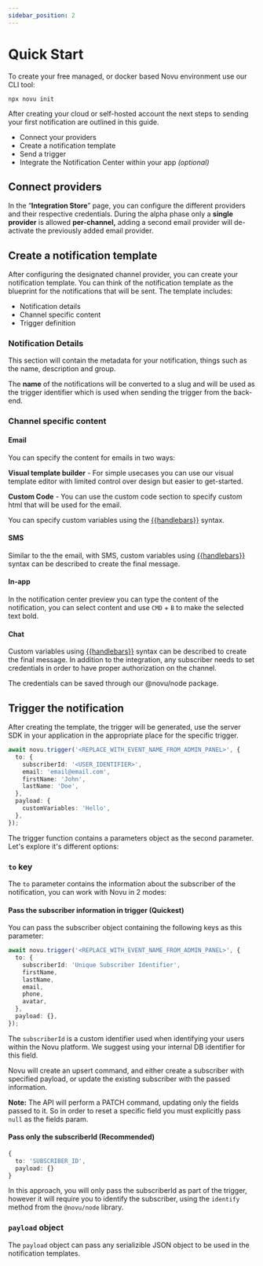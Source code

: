 ```yaml
---
sidebar_position: 2
---
```


# Quick Start

To create your free managed, or docker based Novu environment use our CLI tool:

```shell
npx novu init
```

After creating your cloud or self-hosted account the next steps to sending your first notification are outlined in this guide.

- Connect your providers
- Create a notification template
- Send a trigger
- Integrate the Notification Center within your app _(optional)_

## Connect providers

In the “**Integration Store**” page, you can configure the different providers and their respective credentials. During the alpha phase only a **single provider** is allowed **per-channel,** adding a second email provider will de-activate the previously added email provider.

## Create a notification template

After configuring the designated channel provider, you can create your notification template. You can think of the notification template as the blueprint for the notifications that will be sent. The template includes:

- Notification details
- Channel specific content
- Trigger definition

### Notification Details

This section will contain the metadata for your notification, things such as the name, description and group.

The **name** of the notifications will be converted to a slug and will be used as the trigger identifier which is used when sending the trigger from the back-end.

### Channel specific content

#### Email

You can specify the content for emails in two ways:

**Visual template builder** - For simple usecases you can use our visual template editor with limited control over design but easier to get-started.

**Custom Code** - You can use the custom code section to specify custom html that will be used for the email.

You can specify custom variables using the [{{handlebars}}](https://handlebarsjs.com/guide/) syntax.

#### SMS

Similar to the the email, with SMS, custom variables using [{{handlebars}}](https://handlebarsjs.com/guide/) syntax can be described to create the final message.

#### In-app

In the notification center preview you can type the content of the notification, you can select content and use `CMD` + `B` to make the selected text bold.

#### Chat

Custom variables using [{{handlebars}}](https://handlebarsjs.com/guide/) syntax can be described to create the final message.
In addition to the integration, any subscriber needs to set credentials in order to have proper authorization on the channel.

The credentials can be saved through our @novu/node package.

## Trigger the notification

After creating the template, the trigger will be generated, use the server SDK in your application in the appropriate place for the specific trigger.

```typescript
await novu.trigger('<REPLACE_WITH_EVENT_NAME_FROM_ADMIN_PANEL>', {
  to: {
    subscriberId: '<USER_IDENTIFIER>',
    email: 'email@email.com',
    firstName: 'John',
    lastName: 'Doe',
  },
  payload: {
    customVariables: 'Hello',
  },
});
```

The trigger function contains a parameters object as the second parameter. Let's explore it's different options:

### `to` key

The `to` parameter contains the information about the subscriber of the notification, you can work with Novu in 2 modes:

#### Pass the subscriber information in trigger (Quickest)

You can pass the subscriber object containing the following keys as this parameter:

```typescript
await novu.trigger('<REPLACE_WITH_EVENT_NAME_FROM_ADMIN_PANEL>', {
  to: {
    subscriberId: 'Unique Subscriber Identifier',
    firstName,
    lastName,
    email,
    phone,
    avatar,
  },
  payload: {},
});
```

The `subscriberId` is a custom identifier used when identifying your users within the Novu platform. We suggest using your internal DB identifier for this field.

Novu will create an upsert command, and either create a subscriber with specified payload, or update the existing subscriber with the passed information.

**Note:** The API will perform a PATCH command, updating only the fields passed to it. So in order to reset a specific field you must explicitly pass `null` as the fields param.

#### Pass only the subscriberId (Recommended)

```typescript
{
  to: 'SUBSCRIBER_ID',
  payload: {}
}
```

In this approach, you will only pass the subscriberId as part of the trigger, however it will require you to identify the subscriber, using the `identify` method from the `@novu/node` library.

### `payload` object

The `payload` object can pass any serializible JSON object to be used in the notification templates.
